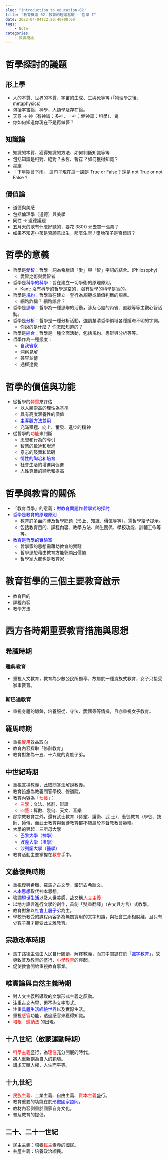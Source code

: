 ```yaml
---
slug: "introduction_to_education-02"
title: "教育概論-02：教育的理論基礎 - 哲學 I"
date: 2022-04-04T22:20:40+08:00
tags:
    - Note
categories:
    - 教育概論
---
```

# 哲學探討的議題
## 形上學
- 人的本質、世界的本質、宇宙的生成、生與死等等 (「物理學之後」 metaphysics)
- 包括宇宙論、神學、人類學及存在論。
- 天意 -> 神（有神論：多神、一神；無神論：科學）、鬼
- 你如何知道你現在不是再做夢？
## 知識論
- 知識的本質、獲得知識的方法、如何判斷知識等等
- 包括知識是相對、絕對？永恆、暫存？如何獲得知識？
- 星座
- 「下星期會下雨」 這句子現在這一課是 True or False ? 還是 not True or not False ?
## 價值論
- 道德與美感
- 包括倫理學（道德）與美學
- 同性 -> 道德議題
- 五月天的歌有什麼好聽的，要花 3800 元去買一張票？
- 如果不知道小孩是否願意出生，那麼生育 / 墮胎孩子是否錯誤？

# 哲學的意義
- 哲學是<font color=blue>愛智</font>：哲學一詞為希臘語「愛」與「智」字詞的結合。(Philosophy)
    - 愛智之術與愛智者
- 哲學是<font color=blue>科學的科學</font>：旨在建立一切學術的原理原則。
    - Kant: 沒有科學的哲學是空的，沒有哲學的科學是盲的。
- 哲學是<font color=blue>規約</font>：哲學旨在建立一套行為規範或價值判斷的規準。
    - 網路詐騙？ 網路謠言？
- 哲學是<font color=blue>思辯</font>：哲學為一種思辯的活動，涉及心靈的內省、直觀等等主觀心智活動。
- 哲學是<font color=blue>分析</font>：哲學是一種分析活動，強調釐清哲學領域各種隱晦不明的字詞。
    - 你說的是什麼？ 你怎麼知道的？
- 哲學是<font color=blue>綜合</font>：哲學是一種全面活動，包括規約、思辯與分析等等。
- 哲學作為一種態度：
    - <font color=blue>自我省察</font>
    - 洞察見解
    - 兼容並蓄
    - 通權達變

# 哲學的價值與功能
- 從哲學的<font color=red>特質</font>來評估
    - 以人類崇高的理性為基準
    - 具有高度涵養性的價值
    - <font color=blue>主客觀方法並用</font>
    - 充滿積極、向上、奮發、進步的精神
- 從哲學的<font color=red>功能</font>來判斷
    - 思想和行為的導引
    - 智慧的啟迪和增進
    - 意志的鼓舞和砥礪
    - <font color=blue>情性的陶冶和培育</font>
    - 社會生活的增進與促進
    - 人性尊嚴的顯示和提高

# 哲學與教育的關係
- 「教育哲學」的意義：<font color=blue>對教育問題作哲學式的探討</font>
- <font color=blue>哲學是教育的原理原則</font>
    - 教育許多面向涉及哲學問題（形上、知識、價值等等），需哲學給予提示。
    - 包括教育目的、課程內容、教學方法、師生關係、學校功能、訓輔工作等等。
- <font color=blue>教育是哲學的實驗室</font>
    - 哲學家的思想需藉助教育的實踐
    - 哲學思想藉由教育方能彰顯出價值
    - 哲學家大都也是教育家

# 教育哲學的三個主要教育啟示
- 教育目的
- 課程內容
- 教學方法

# 西方各時期重要教育措施與思想
## 希臘時期
### 雅典教育
- 重視人文教育，教育為少數公民所獨享，故屬於一種貴族式教育，女子只接受家事教育。
### 斯巴達教育
- 重視身體的鍛鍊，培養服從、守法、愛國等等情操，且亦重視女子教育。
## 羅馬時期
- 重視<font color=red>實用</font>效益取向
- 教育內容採取「修辭教育」
- 教育對象為十五、十六歲的貴族子弟。
## 中世紀時期
- 重視宣揚教義，此取問答法解說教義。
- 教育設施為教義問答學校、修道院。
- 教育內容為「<font color=red>七藝</font>」：
    - <font color=red>三學</font>：文法、修辭、辯證
    - <font color=red>四藝</font>：算數、幾何、天文、音樂
- 除宗教教育之外，還有武士教育（侍童、護衛、武 士）、藝徒教育（學徒、技師、師傅，而武士教育與藝徒教育都不隸屬於基督教教會範疇。
- 大學的興起：三所母大學
    - <font color=blue>巴黎大學（神學）</font>
    - <font color=blue>波隆大學（法學）</font>
    - <font color=blue>沙列諾大學（醫學）</font>
- 教育活動主要掌握在<font color=red>教會</font>手中。
## 文藝復興時期
- 重視復興希臘、羅馬之古文學，鑽研古希臘文。
- <font color=blue>人本思想</font>取代神本思想。
- 強調<font color=blue>現世生活</font>以及人世美感，故又稱<font color=red>人文主義</font>
- 以地方語言進行文學的創作，首創「雙重翻譯」（古文與方言）式教學。
- 教育對象以<font color=blue>社會上層子弟</font>為主。
- 學校所教受的課程內容多為無關實用的文字知識，與社會生產相脫離，且只有少數子弟才能受此文雅教育。
## 宗教改革時期
- 馬丁路德主張由人民自行閱讀、解釋教義，而其中關鍵在於「<font color=blue>識字教育</font>」，故導致普及教育的盛行，<font color=red>小學教育</font>的興起。
- 促使教會開始重視教育事業。
## 唯實論與自然主義時期
- 對人文主義所導致的文學形式主義之反動。
- 注重古文內容，但不拘文字形式。
- 注重<font color=blue>具體生活經驗世界</font>以及實際生活。
- 重視<font color=red>感官</font>功能，透過感官來獲得知識。
- <font color=red>培根 - 歸納法</font> 的出現。
## 十八世紀（啟蒙運動時期）
- <font color=red>科學主義</font>盛行，為<font color=red>理性</font>充分開展的時代。
- 將人重新劃為自人的範疇。
- 講求天賦人權，人生而平等。
## 十九世紀
- <font color=red>民族主義</font>、工業主義、自由主義、<font color=red>資本主義</font>盛行。
- 教育重要的功能在於<font color=blue>形塑國家認同</font>。
- 教材內容側重於國家自身文化。
- 普及教育的提倡。
## 二十、二十一世紀
- 民主主義：培養<font color=red>民主</font>素養的國民。
- 共產主義：培養政治順民。